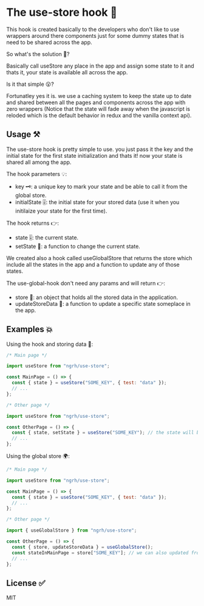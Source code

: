 # The use-store hook 🚀

This hook is created basically to the developers who don't like to use wrappers around there components just for some dummy states that is need to be shared across the app.

So what's the solution 🤔?

Basically call useStore any place in the app and assign some state to it and thats it, your state is available all across the app.

Is it that simple 😮?

Fortunatley yes it is. we use a caching system to keep the state up to date and shared between all the pages and components across the app with zero wrappers (Notice that the state will fade away when the javascript is reloded which is the default behavior in redux and the vanilla context api).

## Usage ⚒️

The use-store hook is pretty simple to use. you just pass it the key and the initial state for the first state initialization and thats it! now your state is shared all among the app.

The hook parameters 💡:

- key 🗝️: a unique key to mark your state and be able to call it from the global store.
- initialState 🎚️: the initial state for your stored data (use it when you initilaize your state for the first time).

The hook returns 👉:

- state 🎚️: the current state.
- setState 🔗: a function to change the current state.

We created also a hook called useGlobalStore that returns the store which include all the states in the app and a function to update any of those states.

The use-global-hook don't need any params and will return 👉:

- store 🏪: an object that holds all the stored data in the application.
- updateStoreData 🔗: a function to update a specific state someplace in the app.

## Examples 💥

Using the hook and storing data 🧺:

```js
/* Main page */

import useStore from "ngrh/use-store";

const MainPage = () => {
  const { state } = useStore("SOME_KEY", { test: "data" });
  // ...
};

/* Other page */

import useStore from "ngrh/use-store";

const OtherPage = () => {
  const { state, setState } = useStore("SOME_KEY"); // the state will be avilable here to use and to update.
  // ...
};
```

Using the global store 🌍:

```js
/* Main page */

import useStore from "ngrh/use-store";

const MainPage = () => {
  const { state } = useStore("SOME_KEY", { test: "data" });
  // ...
};

/* Other page */

import { useGlobalStore } from "ngrh/use-store";

const OtherPage = () => {
  const { store, updateStoreData } = useGlobalStore();
  const stateInMainPage = store["SOME_KEY"]; // we can also updated from here and it will be updated in the Main Page
  // ...
};
```

## License ✅

MIT
